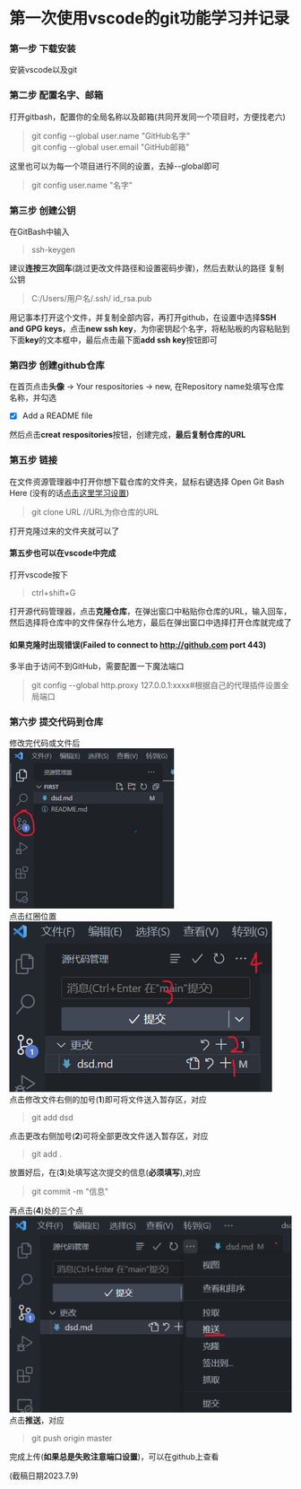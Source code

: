 # 第一次使用vscode的git功能学习并记录

### 第一步 下载安装
安装vscode以及git
### 第二步 配置名字、邮箱
打开gitbash，配置你的全局名称以及邮箱(共同开发同一个项目时，方便找老六)
> git config --global user.name "GitHub名字"  
> git config --global user.email "GitHub邮箱"

这里也可以为每一个项目进行不同的设置，去掉--global即可
> git config user.name "名字"

### 第三步 创建公钥
在GitBash中输入
> ssh-keygen

建议**连按三次回车**(跳过更改文件路径和设置密码步骤)，然后去默认的路径 复制公钥
> C:/Users/用户名/.ssh/ id_rsa.pub

用记事本打开这个文件，并复制全部内容，再打开github，在设置中选择**SSH and GPG keys**，点击**new ssh key**，为你密钥起个名字，将粘贴板的内容粘贴到下面**key**的文本框中，最后点击最下面**add ssh key**按钮即可

### 第四步 创建github仓库
在首页点击**头像** -> Your respositories -> new, 在Repository name处填写仓库名称，并勾选 
- [x]  Add a README file    

然后点击**creat respositories**按钮，创建完成，__最后复制仓库的URL__

### 第五步 链接
在文件资源管理器中打开你想下载仓库的文件夹，鼠标右键选择 Open Git Bash Here (没有的话[点击这里学习设置](https://www.cnblogs.com/mythdoraemon/p/9865567.html))
> git clone URL //URL为你仓库的URL

打开克隆过来的文件夹就可以了

#### 第五步也可以在vscode中完成
打开vscode按下
> ctrl+shift+G

打开源代码管理器，点击**克隆仓库**，在弹出窗口中粘贴你仓库的URL，输入回车，然后选择将仓库中的文件保存什么地方，最后在弹出窗口中选择打开仓库就完成了

#### 如果克隆时出现错误(Failed to connect to http://github.com port 443)
多半由于访问不到GitHub，需要配置一下魔法端口
> git config --global http.proxy 127.0.0.1:xxxx#根据自己的代理插件设置全局端口

### 第六步 提交代码到仓库
修改完代码或文件后  
![](img/1.png)  
点击红圈位置  
![](img/2.png)  
点击修改文件右侧的加号(**1**)即可将文件送入暂存区，对应
> git add dsd

点击更改右侧加号(**2**)可将全部更改文件送入暂存区，对应
> git add .

放置好后，在(**3**)处填写这次提交的信息(**必须填写**),对应
> git commit -m "信息"

再点击(**4**)处的三个点  
![](img/3.png)  
点击**推送**，对应
> git push origin master

完成上传(**如果总是失败注意端口设置**)，可以在github上查看

(截稿日期2023.7.9)
